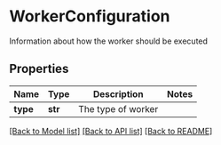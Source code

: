 # WorkerConfiguration

Information about how the worker should be executed

## Properties
Name | Type | Description | Notes
------------ | ------------- | ------------- | -------------
**type** | **str** | The type of worker | 

[[Back to Model list]](../README.md#documentation-for-models) [[Back to API list]](../README.md#documentation-for-api-endpoints) [[Back to README]](../README.md)



